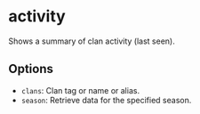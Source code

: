 # activity

Shows a summary of clan activity (last seen).

## Options

* `clans`: Clan tag or name or alias.
* `season`: Retrieve data for the specified season.
